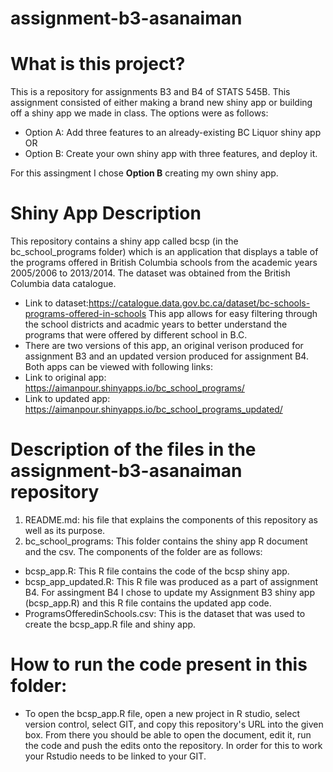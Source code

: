 # assignment-b3-asanaiman

# What is this project?
This is a repository for assignments B3 and B4 of STATS 545B. This assignment consisted of either making a brand new shiny app or building off a shiny app we made in class. The options were as follows:
 - Option A: Add three features to an already-existing BC Liquor shiny app OR
 - Option B: Create your own shiny app with three features, and deploy it.
 
For this assingment I chose **Option B** creating my own shiny app.

# Shiny App Description
This repository contains a shiny app called bcsp (in the bc_school_programs folder) which is an application that displays a table of the programs offered in British Columbia schools from the academic years 2005/2006 to 2013/2014. The dataset was obtained from the British Columbia data catalogue. 
- Link to dataset:https://catalogue.data.gov.bc.ca/dataset/bc-schools-programs-offered-in-schools
This app allows for easy filtering through the school districts and acadmic years to better understand the programs that were offered by different school in B.C.
- There are two versions of this app, an original verison produced for assignment B3 and an updated version produced for assignment B4. Both apps can be viewed with following links:
- Link to original app: https://aimanpour.shinyapps.io/bc_school_programs/
- Link to updated app: https://aimanpour.shinyapps.io/bc_school_programs_updated/

# Description of the files in the assignment-b3-asanaiman repository
1. README.md: his file that explains the components of this repository as well as its purpose.
2. bc_school_programs: This folder contains the shiny app R document and the csv. The components of the folder are as follows:
- bcsp_app.R: This R file contains the code of the bcsp shiny app.
- bcsp_app_updated.R: This R file was produced as a part of assignment B4. For assingment B4 I chose to update my Assignment B3 shiny app (bcsp_app.R) and this R file contains the updated app code. 
- ProgramsOfferedinSchools.csv: This is the dataset that was used to create the bcsp_app.R file and shiny app.

# How to run the code present in this folder:
* To open the bcsp_app.R file, open a new project in R studio, select version control, select GIT, and copy this repository's URL into the given box. From there you should be able to open the document, edit it, run the code and push the edits onto the repository. In order for this to work your Rstudio needs to be linked to your GIT. 
